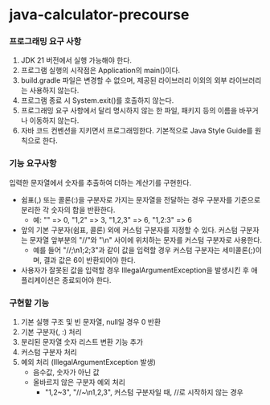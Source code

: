 # java-calculator-precourse

### 프로그래밍 요구 사항
1. JDK 21 버전에서 실행 가능해야 한다.<br>
2. 프로그램 실행의 시작점은 Application의 main()이다. <br>
3. build.gradle 파일은 변경할 수 없으며, 제공된 라이브러리 이외의 외부 라이브러리는 사용하지 않는다. <br>
4. 프로그램 종료 시 System.exit()를 호출하지 않는다. <br>
5. 프로그래밍 요구 사항에서 달리 명시하지 않는 한 파일, 패키지 등의 이름을 바꾸거나 이동하지 않는다. <br>
6. 자바 코드 컨벤션을 지키면서 프로그래밍한다. 기본적으로 Java Style Guide를 원칙으로 한다. <br>

### 기능 요구사항
입력한 문자열에서 숫자를 추출하여 더하는 계산기를 구현한다.<br>
- 쉼표(,) 또는 콜론(:)을 구분자로 가지는 문자열을 전달하는 경우 구분자를 기준으로 분리한 각 숫자의 합을 반환한다.
  - 예: "" => 0, "1,2" => 3, "1,2,3" => 6, "1,2:3" => 6 <br>
- 앞의 기본 구분자(쉼표, 콜론) 외에 커스텀 구분자를 지정할 수 있다. 커스텀 구분자는 문자열 앞부분의 "//"와 "\n" 사이에 위치하는 문자를 커스텀 구분자로 사용한다.
  - 예를 들어 "//;\n1;2;3"과 같이 값을 입력할 경우 커스텀 구분자는 세미콜론(;)이며, 결과 값은 6이 반환되어야 한다.
- 사용자가 잘못된 값을 입력할 경우 IllegalArgumentException을 발생시킨 후 애플리케이션은 종료되어야 한다.

### 구현할 기능
1. 기본 실행 구조 및 빈 문자열, null일 경우 0 반환
2. 기본 구분자(, :) 처리
2. 분리된 문자열 숫자 리스트 변환 기능 추가
3. 커스텀 구분자 처리
4. 예외 처리 (IllegalArgumentException 발생)
   - 음수값, 숫자가 아닌 값
   - 올바르지 않은 구분자 예외 처리
     - "1,2~3", "//~\n1,2,3", 커스텀 구분자일 때, //로 시작하지 않는 경우 